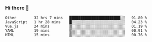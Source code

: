### Hi there 👋

<!--
**Hundeklemmen/Hundeklemmen** is a ✨ _special_ ✨ repository because its `README.md` (this file) appears on your GitHub profile.

Here are some ideas to get you started:

- 🔭 I’m currently working on ...
- 🌱 I’m currently learning ...
- 👯 I’m looking to collaborate on ...
- 🤔 I’m looking for help with ...
- 💬 Ask me about ...
- 📫 How to reach me: ...
- 😄 Pronouns: ...
- ⚡ Fun fact: ...
-->
<!--START_SECTION:waka-->
```text
Other        32 hrs 7 mins   ███████████████████████░░   91.80 % 
JavaScript   1 hr 28 mins    █░░░░░░░░░░░░░░░░░░░░░░░░   04.23 % 
Vue.js       24 mins         ▒░░░░░░░░░░░░░░░░░░░░░░░░   01.19 % 
YAML         19 mins         ▒░░░░░░░░░░░░░░░░░░░░░░░░   00.91 % 
HTML         15 mins         ▒░░░░░░░░░░░░░░░░░░░░░░░░   00.76 % 
```
<!--END_SECTION:waka-->
